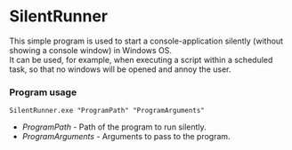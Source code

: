 # SilentRunner
 
This simple program is used to start a console-application silently (without showing a console window) in Windows OS.\
It can be used, for example, when executing a script within a scheduled task, so that no windows will be opened and annoy the user.

### Program usage
```
SilentRunner.exe "ProgramPath" "ProgramArguments"
```
* _ProgramPath_ - Path of the program to run silently.
* _ProgramArguments_ - Arguments to pass to the program.
